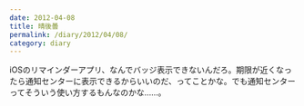 ```yaml
---
date: 2012-04-08
title: 晴後曇
permalink: /diary/2012/04/08/
category: diary
---
```

iOSのリマインダーアプリ、なんでバッジ表示できないんだろ。期限が近くなったら通知センターに表示できるからいいのだ、ってことかな。でも通知センターってそういう使い方するもんなのかな……。